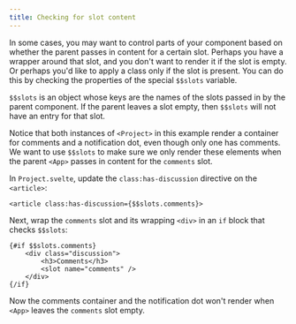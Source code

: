 ```yaml
---
title: Checking for slot content
---
```


In some cases, you may want to control parts of your component based on whether the parent passes in content for a certain slot. Perhaps you have a wrapper around that slot, and you don't want to render it if the slot is empty. Or perhaps you'd like to apply a class only if the slot is present. You can do this by checking the properties of the special `$$slots` variable.

`$$slots` is an object whose keys are the names of the slots passed in by the parent component. If the parent leaves a slot empty, then `$$slots` will not have an entry for that slot.

Notice that both instances of `<Project>` in this example render a container for comments and a notification dot, even though only one has comments. We want to use `$$slots` to make sure we only render these elements when the parent `<App>` passes in content for the `comments` slot.

In `Project.svelte`, update the `class:has-discussion` directive on the `<article>`:

```svelte
<article class:has-discussion={$$slots.comments}>
```

Next, wrap the `comments` slot and its wrapping `<div>` in an `if` block that checks `$$slots`:

```svelte
{#if $$slots.comments}
	<div class="discussion">
		<h3>Comments</h3>
		<slot name="comments" />
	</div>
{/if}
```

Now the comments container and the notification dot won't render when `<App>` leaves the `comments` slot empty.
